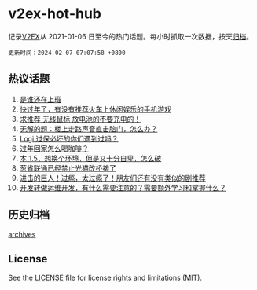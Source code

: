 # v2ex-hot-hub

 记录[V2EX](https://www.v2ex.com/)从 2021-01-06 日至今的热门话题。每小时抓取一次数据，按天[归档](archives)。

`更新时间：2024-02-07 07:07:58 +0800`

## 热议话题

1. [是谁还在上班](https://www.v2ex.com/t/1014557)
1. [快过年了，有没有推荐火车上休闲娱乐的手机游戏](https://www.v2ex.com/t/1014551)
1. [求推荐 无线鼠标 放电池的不要充电的！](https://www.v2ex.com/t/1014566)
1. [无解的题：楼上走路声音直击脑门，怎么办？](https://www.v2ex.com/t/1014574)
1. [Logi 过保必坏的你们遇到过吗？](https://www.v2ex.com/t/1014681)
1. [过年回家怎么喝咖啡？](https://www.v2ex.com/t/1014565)
1. [本 1.5，想换个环境，但是又十分自卑，怎么破](https://www.v2ex.com/t/1014568)
1. [葱省联通已经禁止光猫改桥接了](https://www.v2ex.com/t/1014670)
1. [进击的巨人！过瘾，太过瘾了！朋友们还有没有类似的剧推荐](https://www.v2ex.com/t/1014727)
1. [开发转做运维开发，有什么需要注意的？需要额外学习和掌握什么？](https://www.v2ex.com/t/1014654)

## 历史归档

[archives](archives)

## License

See the [LICENSE](LICENSE) file for license rights and limitations (MIT).
